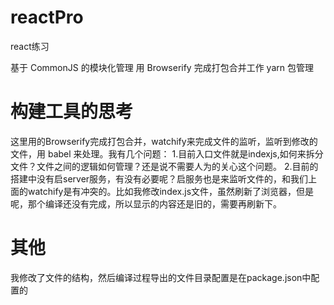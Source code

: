 # reactPro
react练习

基于 CommonJS 的模块化管理
用 Browserify 完成打包合并工作
yarn 包管理

# 构建工具的思考
这里用的Browserify完成打包合并，watchify来完成文件的监听，监听到修改的文件，用 babel 来处理。我有几个问题：
1.目前入口文件就是indexjs,如何来拆分文件？文件之间的逻辑如何管理？还是说不需要人为的关心这个问题。
2.目前的搭建中没有启server服务，有没有必要呢？启服务也是来监听文件的，和我们上面的watchify是有冲突的。比如我修改index.js文件，虽然刷新了浏览器，但是呢，那个编译还没有完成，所以显示的内容还是旧的，需要再刷新下。

# 其他
我修改了文件的结构，然后编译过程导出的文件目录配置是在package.json中配置的